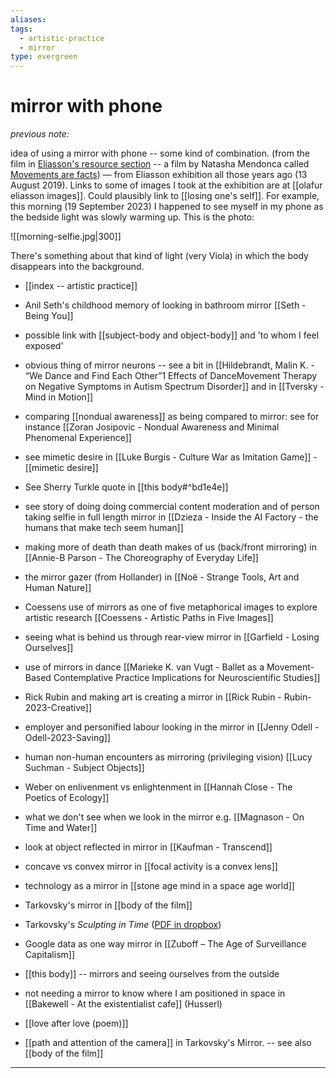 ```yaml
---
aliases: 
tags:
  - artistic-practice
  - mirror
type: evergreen
---
```


# mirror with phone

_previous note:_ 

idea of using a mirror with phone -- some kind of combination. (from the film in [Eliasson's resource section](https://olafureliasson.net/inrealliferesources/) -- a film by Natasha Mendonca called [Movements are facts](https://www.soe.tv/videos/movements-are-facts-excerpt)) — from Eliasson exhibition all those years ago (13 August 2019). Links to some of images I took at the exhibition are at [[olafur eliasson images]]. Could plausibly link to [[losing one's self]]. For example, this morning (19 September 2023) I happened to see myself in my phone as the bedside light was slowly warming up. This is the photo:

![[morning-selfie.jpg|300]]

There's something about that kind of light (very Viola) in which the body disappears into the background. 

- [[index -- artistic practice]]

- Anil Seth's childhood memory of looking in bathroom mirror [[Seth - Being You]]
- possible link with [[subject-body and object-body]] and 'to whom I feel exposed'
- obvious thing of mirror neurons -- see a bit in [[Hildebrandt, Malin K. - “We Dance and Find Each Other”1 Effects of DanceMovement Therapy on Negative Symptoms in Autism Spectrum Disorder]] and in [[Tversky - Mind in Motion]]
- comparing [[nondual awareness]] as being compared to mirror: see for instance [[﻿Zoran﻿ ﻿Josipovic﻿ - Nondual Awareness and Minimal Phenomenal Experience]]
- see mimetic desire in [[Luke Burgis - Culture War as Imitation Game]] - [[mimetic desire]]
- See Sherry Turkle quote in [[this body#^bd1e4e]]
- see story of doing doing commercial content moderation and of person taking selfie in full length mirror in [[Dzieza - Inside the AI Factory - the humans that make tech seem human]]
- making more of death than death makes of us (back/front mirroring) in [[Annie-B Parson - The Choreography of Everyday Life]]
- the mirror gazer (from Hollander) in [[Noë - Strange Tools, Art and Human Nature]]
- Coessens use of mirrors as one of five metaphorical images to explore artistic research [[Coessens - Artistic Paths in Five Images]]
- seeing what is behind us through rear-view mirror in [[Garfield - Losing Ourselves]]
- use of mirrors in dance [[Marieke K. van Vugt - Ballet as a Movement-Based Contemplative Practice Implications for Neuroscientific Studies]]
- Rick Rubin and making art is creating a mirror in [[Rick Rubin - Rubin-2023-Creative]]
- employer and personified labour looking in the mirror in [[Jenny Odell - Odell-2023-Saving]]
- human non-human encounters as mirroring (privileging vision) [[Lucy Suchman - Subject Objects]]
- Weber on enlivenment vs enlightenment in [[Hannah Close - The Poetics of Ecology]]
- what we don't see when we look in the mirror e.g. [[Magnason - On Time and Water]]
- look at object reflected in mirror in [[Kaufman - Transcend]]
- concave vs convex mirror in [[focal activity is a convex lens]]
- technology as a mirror in [[stone age mind in a space age world]]
- Tarkovsky's mirror in [[body of the film]]
- Tarkovsky's _Sculpting in Time_ ([PDF in dropbox](https://www.dropbox.com/s/1vf9n2k1zjmg79r/tarkovsky-2003-sculpting.pdf?dl=0))
- Google data as one way mirror in [[Zuboff – The Age of Surveillance Capitalism]]
- [[this body]] -- mirrors and seeing ourselves from the outside
- not needing a mirror to know where I am positioned in space in [[Bakewell - At the existentialist cafe]] (Husserl)
- [[love after love (poem)]]
- [[path and attention of the camera]] in Tarkovsky's Mirror. -- see also [[body of the film]]

---




